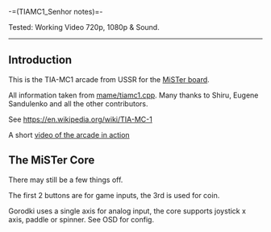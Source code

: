 -=(TIAMC1_Senhor notes)=-

Tested: Working Video 720p, 1080p & Sound.

___
## Introduction

This is the TIA-MC1 arcade from USSR for the [MiSTer board](https://github.com/MiSTer-devel).

All information taken from [mame/tiamc1.cpp](https://github.com/mamedev/mame/blob/master/src/mame/drivers/tiamc1.cpp). Many thanks to Shiru, Eugene Sandulenko and all the other contributors.

See https://en.wikipedia.org/wiki/TIA-MC-1

A short [video of the arcade in action](https://www.youtube.com/watch?v=bwcVSt5q1GA)

## The MiSTer Core

There may still be a few things off.

The first 2 buttons are for game inputs, the 3rd is used for coin.

Gorodki uses a single axis for analog input, the core supports joystick x axis, paddle or spinner. See OSD for config.
